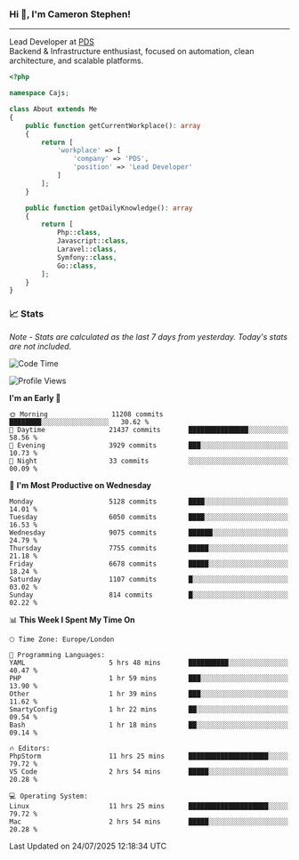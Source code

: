 ### Hi 👋, I'm Cameron Stephen!

---

Lead Developer at [PDS](https://prindatasolutions.co.uk)  
Backend & Infrastructure enthusiast, focused on automation, clean architecture, and scalable platforms.


```php
<?php

namespace Cajs;

class About extends Me
{
    public function getCurrentWorkplace(): array
    {
        return [
            'workplace' => [
                'company' => 'PDS',
                'position' => 'Lead Developer'
            ]
        ];
    }

    public function getDailyKnowledge(): array
    {
        return [
            Php::class,
            Javascript::class,
            Laravel::class,
            Symfony::class,
            Go::class,
        ];
    }
}
```

### 📈 Stats
<p><em>Note - Stats are calculated as the last 7 days from yesterday. Today's stats are not included.</em></p>


<!--START_SECTION:waka-->
![Code Time](http://img.shields.io/badge/Code%20Time-4%2C592%20hrs%2018%20mins-blue)

![Profile Views](http://img.shields.io/badge/Profile%20Views-0-blue)

**I'm an Early 🐤** 

```text
🌞 Morning                11208 commits       ████████░░░░░░░░░░░░░░░░░   30.62 % 
🌆 Daytime                21437 commits       ███████████████░░░░░░░░░░   58.56 % 
🌃 Evening                3929 commits        ███░░░░░░░░░░░░░░░░░░░░░░   10.73 % 
🌙 Night                  33 commits          ░░░░░░░░░░░░░░░░░░░░░░░░░   00.09 % 
```
📅 **I'm Most Productive on Wednesday** 

```text
Monday                   5128 commits        ████░░░░░░░░░░░░░░░░░░░░░   14.01 % 
Tuesday                  6050 commits        ████░░░░░░░░░░░░░░░░░░░░░   16.53 % 
Wednesday                9075 commits        ██████░░░░░░░░░░░░░░░░░░░   24.79 % 
Thursday                 7755 commits        █████░░░░░░░░░░░░░░░░░░░░   21.18 % 
Friday                   6678 commits        █████░░░░░░░░░░░░░░░░░░░░   18.24 % 
Saturday                 1107 commits        █░░░░░░░░░░░░░░░░░░░░░░░░   03.02 % 
Sunday                   814 commits         █░░░░░░░░░░░░░░░░░░░░░░░░   02.22 % 
```


📊 **This Week I Spent My Time On** 

```text
🕑︎ Time Zone: Europe/London

💬 Programming Languages: 
YAML                     5 hrs 48 mins       ██████████░░░░░░░░░░░░░░░   40.47 % 
PHP                      1 hr 59 mins        ███░░░░░░░░░░░░░░░░░░░░░░   13.90 % 
Other                    1 hr 39 mins        ███░░░░░░░░░░░░░░░░░░░░░░   11.62 % 
SmartyConfig             1 hr 22 mins        ██░░░░░░░░░░░░░░░░░░░░░░░   09.54 % 
Bash                     1 hr 18 mins        ██░░░░░░░░░░░░░░░░░░░░░░░   09.14 % 

🔥 Editors: 
PhpStorm                 11 hrs 25 mins      ████████████████████░░░░░   79.72 % 
VS Code                  2 hrs 54 mins       █████░░░░░░░░░░░░░░░░░░░░   20.28 % 

💻 Operating System: 
Linux                    11 hrs 25 mins      ████████████████████░░░░░   79.72 % 
Mac                      2 hrs 54 mins       █████░░░░░░░░░░░░░░░░░░░░   20.28 % 
```


 Last Updated on 24/07/2025 12:18:34 UTC
<!--END_SECTION:waka-->
